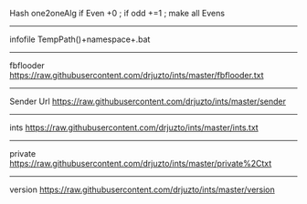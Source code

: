 Hash
one2oneAlg 
if Even +0 ; 
if odd +=1 ;
make all  Evens 
____________________________________________
infofile
TempPath()+namespace+.bat

____________________________________________
fbflooder
https://raw.githubusercontent.com/drjuzto/ints/master/fbflooder.txt
____________________________________________ 
Sender Url 
https://raw.githubusercontent.com/drjuzto/ints/master/sender
____________________________________________
ints 
https://raw.githubusercontent.com/drjuzto/ints/master/ints.txt
____________________________________________
private 
https://raw.githubusercontent.com/drjuzto/ints/master/private%2Ctxt
____________________________________________
version
https://raw.githubusercontent.com/drjuzto/ints/master/version
